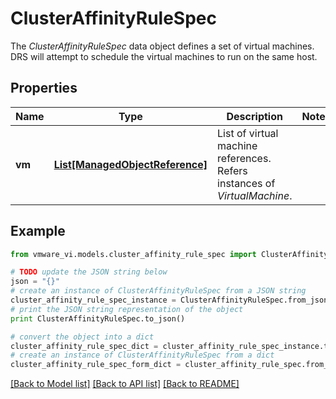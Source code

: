 # ClusterAffinityRuleSpec

The *ClusterAffinityRuleSpec* data object defines a set of virtual machines.  DRS will attempt to schedule the virtual machines to run on the same host. 

## Properties
Name | Type | Description | Notes
------------ | ------------- | ------------- | -------------
**vm** | [**List[ManagedObjectReference]**](ManagedObjectReference.md) | List of virtual machine references.  Refers instances of *VirtualMachine*.  | 

## Example

```python
from vmware_vi.models.cluster_affinity_rule_spec import ClusterAffinityRuleSpec

# TODO update the JSON string below
json = "{}"
# create an instance of ClusterAffinityRuleSpec from a JSON string
cluster_affinity_rule_spec_instance = ClusterAffinityRuleSpec.from_json(json)
# print the JSON string representation of the object
print ClusterAffinityRuleSpec.to_json()

# convert the object into a dict
cluster_affinity_rule_spec_dict = cluster_affinity_rule_spec_instance.to_dict()
# create an instance of ClusterAffinityRuleSpec from a dict
cluster_affinity_rule_spec_form_dict = cluster_affinity_rule_spec.from_dict(cluster_affinity_rule_spec_dict)
```
[[Back to Model list]](../README.md#documentation-for-models) [[Back to API list]](../README.md#documentation-for-api-endpoints) [[Back to README]](../README.md)


